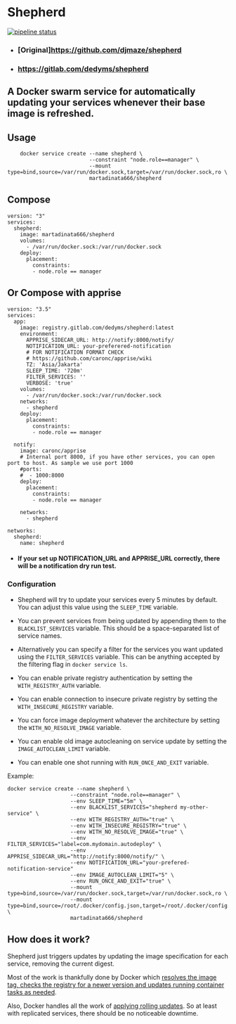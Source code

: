 # Shepherd
[![pipeline status](https://gitlab.com/dedyms/shepherd/badges/master/pipeline.svg)](https://gitlab.com/dedyms/shepherd/-/commits/master)
* ### [Original]https://github.com/djmaze/shepherd
* ### https://gitlab.com/dedyms/shepherd

## A Docker swarm service for automatically updating your services whenever their base image is refreshed.

## Usage
```
    docker service create --name shepherd \
                          --constraint "node.role==manager" \
                          --mount type=bind,source=/var/run/docker.sock,target=/var/run/docker.sock,ro \
                          martadinata666/shepherd
```
## Compose
```
version: "3"
services:
  shepherd:
    image: martadinata666/shepherd
    volumes:
      - /var/run/docker.sock:/var/run/docker.sock
    deploy:
      placement:
        constraints:
        - node.role == manager
```
## Or Compose with apprise 
```
version: "3.5"
services:
  app:
    image: registry.gitlab.com/dedyms/shepherd:latest
    environment:
      APPRISE_SIDECAR_URL: http://notify:8000/notify/
      NOTIFICATION_URL: your-preferered-notification
      # FOR NOTIFICATION FORMAT CHECK
      # https://github.com/caronc/apprise/wiki
      TZ: 'Asia/Jakarta'
      SLEEP_TIME: '720m'
      FILTER_SERVICES: ''
      VERBOSE: 'true'
    volumes:
      - /var/run/docker.sock:/var/run/docker.sock
    networks:
      - shepherd
    deploy:
      placement:
        constraints:
        - node.role == manager

  notify:
    image: caronc/apprise
    # Internal port 8000, if you have other services, you can open port to host. As sample we use port 1000
    #ports:
    #  - 1000:8000
    deploy:
      placement:
        constraints:
        - node.role == manager

    networks:
      - shepherd

networks:
  shepherd:
    name: shepherd

```
* #### If your set up NOTIFICATION_URL and APPRISE_URL correctly, there will be a notification dry run test.

### Configuration

* Shepherd will try to update your services every 5 minutes by default. You can adjust this value using the `SLEEP_TIME` variable.

* You can prevent services from being updated by appending them to the `BLACKLIST_SERVICES` variable. This should be a space-separated list of service names.

* Alternatively you can specify a filter for the services you want updated using the `FILTER_SERVICES` variable. This can be anything accepted by the filtering flag in `docker service ls`.

* You can enable private registry authentication by setting the `WITH_REGISTRY_AUTH` variable.

* You can enable connection to insecure private registry by setting the `WITH_INSECURE_REGISTRY` variable.

* You can force image deployment whatever the architecture by setting the `WITH_NO_RESOLVE_IMAGE` variable.

* You can enable old image autocleaning on service update by setting the `IMAGE_AUTOCLEAN_LIMIT` variable.

* You can enable one shot running with `RUN_ONCE_AND_EXIT` variable.

Example:

    docker service create --name shepherd \
                        --constraint "node.role==manager" \
                        --env SLEEP_TIME="5m" \
                        --env BLACKLIST_SERVICES="shepherd my-other-service" \
                        --env WITH_REGISTRY_AUTH="true" \
                        --env WITH_INSECURE_REGISTRY="true" \
                        --env WITH_NO_RESOLVE_IMAGE="true" \
                        --env FILTER_SERVICES="label=com.mydomain.autodeploy" \
                        --env APPRISE_SIDECAR_URL="http://notify:8000/notify/" \
                        --env NOTIFICATION_URL="your-prefered-notification-service"
                        --env IMAGE_AUTOCLEAN_LIMIT="5" \
                        --env RUN_ONCE_AND_EXIT="true" \
                        --mount type=bind,source=/var/run/docker.sock,target=/var/run/docker.sock,ro \
                        --mount type=bind,source=/root/.docker/config.json,target=/root/.docker/config.json,ro \
                        martadinata666/shepherd

## How does it work?

Shepherd just triggers updates by updating the image specification for each service, removing the current digest.

Most of the work is thankfully done by Docker which [resolves the image tag, checks the registry for a newer version and updates running container tasks as needed](https://docs.docker.com/engine/swarm/services/#update-a-services-image-after-creation).

Also, Docker handles all the work of [applying rolling updates](https://docs.docker.com/engine/swarm/swarm-tutorial/rolling-update/). So at least with replicated services, there should be no noticeable downtime.
